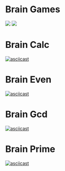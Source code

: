 # Brain Games
<a href="https://codeclimate.com/github/AxemaFr/frontend-project-lvl1/maintainability"><img src="https://api.codeclimate.com/v1/badges/d45f668ffbe6bb7750da/maintainability" /></a>
<a href="https://github.com/AxemaFr/frontend-project-lvl1/actions"> <img src="https://github.com/AxemaFr/frontend-project-lvl1/workflows/Node%20CI/badge.svg"> </img></a>


# Brain Calc

[![asciicast](https://asciinema.org/a/Ow1ncdpA9TECzWzCoT5PVxj8k.svg)](https://asciinema.org/a/Ow1ncdpA9TECzWzCoT5PVxj8k)

# Brain Even

[![asciicast](https://asciinema.org/a/MXjDecdLLGTzEH5N2bfgH91bg.svg)](https://asciinema.org/a/MXjDecdLLGTzEH5N2bfgH91bg)

# Brain Gcd

[![asciicast](https://asciinema.org/a/wD4wyc1Ngpfi0yqqH1ioe6li9.svg)](https://asciinema.org/a/wD4wyc1Ngpfi0yqqH1ioe6li9)

# Brain Prime

[![asciicast](https://asciinema.org/a/VKnj3iNg6rRqSmXDcsbpyRQyG.svg)](https://asciinema.org/a/VKnj3iNg6rRqSmXDcsbpyRQyG)
